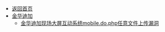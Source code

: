- [返回首页](/)
- [金华迪加](金华迪加/)
  - [金华迪加现场大屏互动系统mobile.do.php任意文件上传漏洞](金华迪加/金华迪加现场大屏互动系统mobile.do.php任意文件上传漏洞.md)
